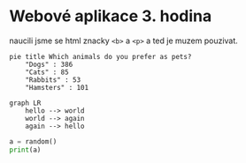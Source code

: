 # Webové aplikace 3. hodina

naucili jsme se html znacky `<b>` a `<p>` a ted je muzem pouzivat.

```mermaid
pie title Which animals do you prefer as pets?
    "Dogs" : 386
    "Cats" : 85
    "Rabbits" : 53
    "Hamsters" : 101
```

```mermaid
graph LR
    hello --> world
    world --> again
    again --> hello
```


```python
a = random()
print(a)
```

